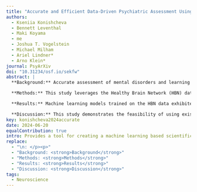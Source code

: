 ```yaml
---
title: "Accurate and Efficient Data-Driven Psychiatric Assessment Using Machine Learning"
authors:
  - Kseniia Konishcheva
  - Bennett Leventhal
  - Maki Koyama
  - me
  - Joshua T. Vogelstein
  - Michael Milham
  - Ariel Lindner*
  - Arno Klein*
journal: PsyArXiv
doi: "10.31234/osf.io/sekfw"
abstract: |
  **Background:** Accurate assessment of mental disorders and learning disabilities is essential for timely intervention. Machine learning and feature selection techniques have demonstrated potential in improving the accuracy and efficiency of mental health assessments. However, limited research has explored the use of large transdiagnostic datasets containing a vast number of items (exceeding 1000), as well as the application of these techniques in developing quick, question-based learning disability assessments. The goals of this study are to apply machine learning and feature selection techniques to a large transdiagnostic dataset featuring a high number of input items, and to create a tool for the streamlined creation of efficient and effective assessment using existing datasets.

  **Methods:** This study leverages the Healthy Brain Network (HBN) dataset to develop a tool for creation of efficient and effective machine learning-based assessment of mental disorders and learning disabilities. Feature selection algorithms were applied to identify parsimonious item subsets. Modular architecture ensures straightforward application to other datasets.

  **Results:** Machine learning models trained on the HBN data exhibited improved performance over existing assessments. Using only non-proprietary assessments did not significantly impact model performance.

  **Discussion:** This study demonstrates the feasibility of using existing large-scale datasets for creating accurate and efficient assessments for mental disorders and learning disabilities. The performance values of the machine learning models provide estimates of the performance of the new assessments in a population similar to HBN. The trained models can be used in a new population after validation and acquiring consent of the authors of the original assessments. The modular architecture of the developed tool ensures seamless application to diverse clinical and research contexts.
key: konishcheva2024accurate
date: 2024-06-20
equalContribution: true
intro: Provides a tool for creating a machine learning based scientific assessment using data from the Healthy Brain Network (HBN).
replace:
  - "\n: </p><p>"
  - "Background: <strong>Background</strong>"
  - "Methods: <strong>Methods</strong>"
  - "Results: <strong>Results</strong>"
  - "Discussion: <strong>Discussion</strong>"
tags:
  - Neuroscience
---
```

